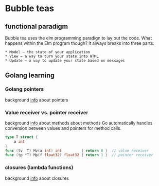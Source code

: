 # Bubble teas

## functional paradigm
Bubble tea uses the elm programming paradign to lay out the code.
What happens within the Elm program though? It always breaks into three parts:

    * Model — the state of your application
    * View — a way to turn your state into HTML
    * Update — a way to update your state based on messages

## Golang learning

### Golang pointers
background [info](https://gobyexample.com/pointers) about pointers

### Value receiver vs. pointer receiver
background [ info ](https://gobyexample.com/methods) about methods about methods
Go automatically handles conversion between values and pointers for method calls.

```go
type T struct {
    a int
}
func (tv  T) Mv(a int) int         { return 0 }  // value receiver
func (tp *T) Mp(f float32) float32 { return 1 }  // pointer receiver
```

### closures (lambda functions)
background [info](https://gobyexample.com/closures) about closures


